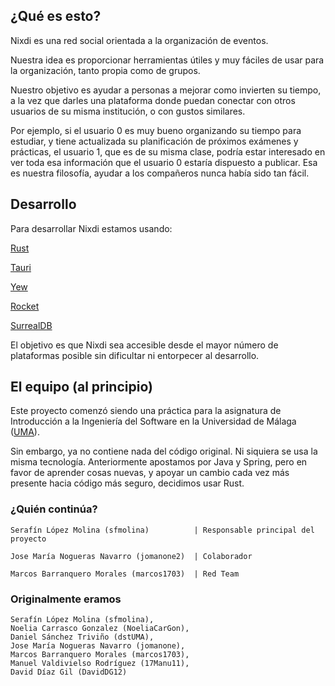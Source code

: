 ¿Qué es esto?
-------------
Nixdi es una red social orientada a la organización de eventos.

Nuestra idea es proporcionar herramientas útiles y muy fáciles de usar para
la organización, tanto propia como de grupos.

Nuestro objetivo es ayudar a personas a mejorar como invierten su tiempo,
a la vez que darles una plataforma donde puedan conectar con otros usuarios
de su misma institución, o con gustos similares.

Por ejemplo, si el usuario 0 es muy bueno organizando su tiempo para estudiar, y
tiene actualizada su planificación de próximos exámenes y prácticas,
el usuario 1, que es de su misma clase, podría estar interesado en ver toda
esa información que el usuario 0 estaría dispuesto a publicar.
Esa es nuestra filosofía, ayudar a los compañeros nunca había sido tan fácil.


Desarrollo
----------
Para desarrollar Nixdi estamos usando:

[Rust](https://www.rust-lang.org/)

[Tauri](https://tauri.app/)

[Yew](https://yew.rs/)

[Rocket](https://rocket.rs/)

[SurrealDB](https://surrealdb.com/)

El objetivo es que Nixdi sea accesible desde el mayor número de plataformas posible sin dificultar ni entorpecer al desarrollo.


El equipo (al principio)
---------
Este proyecto comenzó siendo una práctica para la asignatura de Introducción a la Ingeniería del Software en la Universidad de Málaga ([UMA](https://www.uma.es/)).

Sin embargo, ya no contiene nada del código original. Ni siquiera se usa la misma tecnología.
Anteriormente apostamos por Java y Spring, pero en favor de aprender cosas nuevas, y apoyar un cambio cada vez más presente hacia código más seguro, decidimos usar Rust.



### ¿Quién continúa?
`Serafín López Molina (sfmolina)          | Responsable principal del proyecto`

`Jose María Nogueras Navarro (jomanone2)  | Colaborador`

`Marcos Barranquero Morales (marcos1703)  | Red Team`

### Originalmente eramos

```
Serafín López Molina (sfmolina),
Noelia Carrasco Gonzalez (NoeliaCarGon),
Daniel Sánchez Triviño (dstUMA),
Jose María Nogueras Navarro (jomanone),
Marcos Barranquero Morales (marcos1703),
Manuel Valdivielso Rodríguez (17Manu11),
David Díaz Gil (DavidDG12)
```
